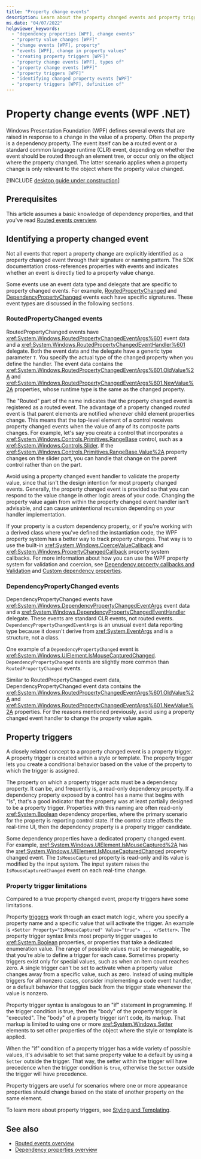 ```yaml
---
title: "Property change events"
description: Learn about the property changed events and property triggers in Windows Presentation Foundation (WPF).
ms.date: "04/07/2022"
helpviewer_keywords:
  - "dependency properties [WPF], change events"
  - "property value changes [WPF]"
  - "change events [WPF], property"
  - "events [WPF], change in property values"
  - "creating property triggers [WPF]"
  - "property change events [WPF], types of"
  - "property change events [WPF]"
  - "property triggers [WPF]"
  - "identifying changed property events [WPF]"
  - "property triggers [WPF], definition of"
---
```

<!-- The acrolinx score was 95 on 04/08/2022-->

# Property change events (WPF .NET)

Windows Presentation Foundation (WPF) defines several events that are raised in response to a change in the value of a property. Often the property is a dependency property. The event itself can be a routed event or a standard common language runtime (CLR) event, depending on whether the event should be routed through an element tree, or occur only on the object where the property changed. The latter scenario applies when a property change is only relevant to the object where the property value changed.

[!INCLUDE [desktop guide under construction](../../includes/desktop-guide-preview-note.md)]

## Prerequisites

This article assumes a basic knowledge of dependency properties, and that you've read [Routed events overview](/dotnet/desktop/wpf/advanced/routed-events-overview?view=netframeworkdesktop-4.8&preserve-view=true).

## Identifying a property changed event

Not all events that report a property change are explicitly identified as a property changed event through their signature or naming pattern. The SDK documentation cross-references properties with events and indicates whether an event is directly tied to a property value change.

Some events use an event data type and delegate that are specific to property changed events. For example, [RoutedPropertyChanged](#routedpropertychanged-events) and [DependencyPropertyChanged](#dependencypropertychanged-events) events each have specific signatures. These event types are discussed in the following sections.

### RoutedPropertyChanged events

RoutedPropertyChanged events have <xref:System.Windows.RoutedPropertyChangedEventArgs%601> event data and a <xref:System.Windows.RoutedPropertyChangedEventHandler%601> delegate. Both the event data and the delegate have a generic type parameter `T`. You specify the actual type of the changed property when you define the handler. The event data contains the <xref:System.Windows.RoutedPropertyChangedEventArgs%601.OldValue%2A> and <xref:System.Windows.RoutedPropertyChangedEventArgs%601.NewValue%2A> properties, whose runtime type is the same as the changed property.

The "Routed" part of the name indicates that the property changed event is registered as a routed event. The advantage of a property changed _routed_ event is that parent elements are notified whenever child element properties change. This means that the top-level element of a control receives property changed events when the value of any of its composite parts changes. For example, let's say you create a control that incorporates a <xref:System.Windows.Controls.Primitives.RangeBase> control, such as a <xref:System.Windows.Controls.Slider>. If the <xref:System.Windows.Controls.Primitives.RangeBase.Value%2A> property changes on the slider part, you can handle that change on the parent control rather than on the part.

Avoid using a property changed event handler to validate the property value, since that isn't the design intention for most property changed events. Generally, the property changed event is provided so that you can respond to the value change in other logic areas of your code. Changing the property value again from within the property changed event handler isn't advisable, and can cause unintentional recursion depending on your handler implementation.

If your property is a custom dependency property, or if you're working with a derived class where you've defined the instantiation code, the WPF property system has a better way to track property changes. That way is to use the built-in <xref:System.Windows.CoerceValueCallback> and <xref:System.Windows.PropertyChangedCallback> property system callbacks. For more information about how you can use the WPF property system for validation and coercion, see [Dependency property callbacks and Validation](../properties/dependency-property-callbacks-and-validation.md) and [Custom dependency properties](../properties/custom-dependency-properties.md).

### DependencyPropertyChanged events

DependencyPropertyChanged events have <xref:System.Windows.DependencyPropertyChangedEventArgs> event data and a <xref:System.Windows.DependencyPropertyChangedEventHandler> delegate. These events are standard CLR events, not routed events. `DependencyPropertyChangedEventArgs` is an unusual event data reporting type because it doesn't derive from <xref:System.EventArgs> and is a structure, not a class.

One example of a `DependencyPropertyChanged` event is <xref:System.Windows.UIElement.IsMouseCapturedChanged>. `DependencyPropertyChanged` events are slightly more common than `RoutedPropertyChanged` events.

Similar to RoutedPropertyChanged event data, DependencyPropertyChanged event data contains the <xref:System.Windows.RoutedPropertyChangedEventArgs%601.OldValue%2A> and <xref:System.Windows.RoutedPropertyChangedEventArgs%601.NewValue%2A> properties. For the reasons mentioned previously, avoid using a property changed event handler to change the property value again.

## Property triggers

A closely related concept to a property changed event is a property trigger. A property trigger is created within a style or template. The property trigger lets you create a conditional behavior based on the value of the property to which the trigger is assigned.

The property on which a property trigger acts must be a dependency property. It can be, and frequently is, a read-only dependency property. If a dependency property exposed by a control has a name that begins with "Is", that's a good indicator that the property was at least partially designed to be a property trigger. Properties with this naming are often read-only <xref:System.Boolean> dependency properties, where the primary scenario for the property is reporting control state. If the control state affects the real-time UI, then the dependency property is a property trigger candidate.

Some dependency properties have a dedicated property changed event. For example, <xref:System.Windows.UIElement.IsMouseCaptured%2A> has the <xref:System.Windows.UIElement.IsMouseCapturedChanged> property changed event. The `IsMouseCaptured` property is read-only and its value is modified by the input system. The input system raises the `IsMouseCapturedChanged` event on each real-time change.

### Property trigger limitations

Compared to a true property changed event, property triggers have some limitations.

Property [triggers](<xref:System.Windows.Trigger>) work through an exact match logic, where you specify a property name and a specific value that will activate the trigger. An example is `<Setter Property="IsMouseCaptured" Value="true"> ... </Setter>`. The property trigger syntax limits most property trigger usages to <xref:System.Boolean> properties, or properties that take a dedicated enumeration value. The range of possible values must be manageable, so that you're able to define a trigger for each case. Sometimes property triggers exist only for special values, such as when an item count reaches zero. A single trigger can't be set to activate when a property value changes away from a specific value, such as zero. Instead of using multiple triggers for all nonzero cases, consider implementing a code event handler, or a default behavior that toggles back from the trigger state whenever the value is nonzero.

Property trigger syntax is analogous to an "if" statement in programming. If the trigger condition is true, then the "body" of the property trigger is "executed". The "body" of a property trigger isn't code, its markup. That markup is limited to using one or more <xref:System.Windows.Setter> elements to set other properties of the object where the style or template is applied.

When the "if" condition of a property trigger has a wide variety of possible values, it's advisable to set that same property value to a default by using a `Setter` outside the trigger. That way, the setter within the trigger will have precedence when the trigger condition is `true`, otherwise the `Setter` outside the trigger will have precedence.

Property triggers are useful for scenarios where one or more appearance properties should change based on the state of another property on the same element.

To learn more about property triggers, see [Styling and Templating](/dotnet/desktop/wpf/controls/styles-templates-overview?view=netframeworkdesktop-4.8&preserve-view=true).

## See also

- [Routed events overview](/dotnet/desktop/wpf/advanced/routed-events-overview?view=netframeworkdesktop-4.8&preserve-view=true)
- [Dependency properties overview](../properties/dependency-properties-overview.md)
